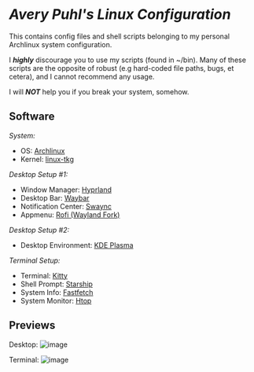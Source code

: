 
# *Avery Puhl's Linux Configuration*
This contains config files and shell scripts belonging to my personal Archlinux system configuration.

I ***highly*** discourage you to use my scripts (found in ~/bin). Many of these scripts are the opposite of robust (e.g hard-coded file paths, bugs, et cetera), and I cannot recommend any usage.

I will ***NOT*** help you if you break your system, somehow.
## Software

*System:*
*	OS: [Archlinux](https://archlinux.org/)
* Kernel: [linux-tkg](https://github.com/Frogging-Family/linux-tkg)

*Desktop Setup #1:*
* Window Manager: [Hyprland](https://hyprland.org/)
* Desktop Bar: [Waybar](https://github.com/Alexays/Waybar)
* Notification Center: [Swaync](https://github.com/ErikReider/SwayNotificationCenter)
* Appmenu: [Rofi (Wayland Fork)](https://github.com/lbonn/rofi)

*Desktop Setup #2:*
* Desktop Environment: [KDE Plasma](https://kde.org/plasma-desktop/)

*Terminal Setup:*
* Terminal: [Kitty](https://sw.kovidgoyal.net/kitty/)
* Shell Prompt: [Starship](https://starship.rs/)
* System Info: [Fastfetch](https://github.com/fastfetch-cli/fastfetch)
* System Monitor: [Htop](https://htop.dev/)

## Previews


Desktop:
![image](https://github.com/user-attachments/assets/965073aa-cd74-4979-a6bf-3269c3eb9e74)


Terminal:
![image](https://github.com/user-attachments/assets/d55ca05e-a9e5-4692-9465-06a489a1d070)
